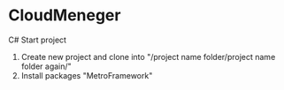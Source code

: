 # CloudMeneger
C# Start project 

1) Create new project and clone into "/project name folder/project name folder again/"
2) Install packages "MetroFramework"
